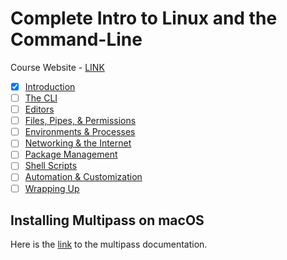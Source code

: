 # Complete Intro to Linux and the Command-Line

Course Website - [LINK](https://btholt.github.io/complete-intro-to-linux-and-the-cli/)

- [X] [Introduction](https://frontendmasters.com/courses/linux-command-line/introduction/)
- [ ] [The CLI]()
- [ ] [Editors]()
- [ ] [Files, Pipes, & Permissions]()
- [ ] [Environments & Processes]()
- [ ] [Networking & the Internet]()
- [ ] [Package Management]()
- [ ] [Shell Scripts]()
- [ ] [Automation & Customization]()
- [ ] [Wrapping Up]()

## Installing Multipass on macOS

Here is the [link](https://multipass.run/docs/installing-on-macos) to the multipass documentation.